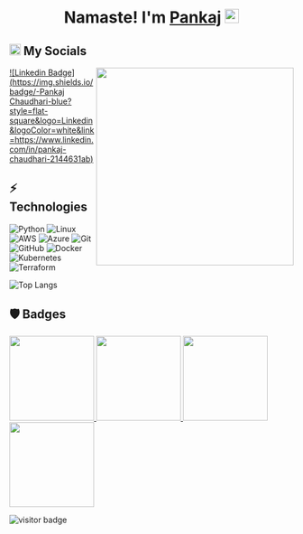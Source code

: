 <html>
<div align="center">
   <h1>Namaste!  I'm <a href="https://pankaj6198.github.io/Pankaj-Chaudhari/">Pankaj</a> <img src="https://media.giphy.com/media/hvRJCLFzcasrR4ia7z/giphy.gif" width="25px"> </h1>
   
</div>
</html>

<div>
<h2><img src="https://media.giphy.com/media/2Wg89Ea84IMmkxMngo/giphy.gif" height="20"> My Socials</h2>
 <img align ="right" src = "https://demobucketanup.s3.ap-south-1.amazonaws.com/output-onlinegiftools+(1).gif" width="350" height="350">
   
[![Linkedin Badge](https://img.shields.io/badge/-Pankaj Chaudhari-blue?style=flat-square&logo=Linkedin&logoColor=white&link=https://www.linkedin.com/in/pankaj-chaudhari-2144631ab)](https://www.linkedin.com/in/pankaj-chaudhari-2144631ab)

  
   
  
   
 </div>
 

## ⚡ Technologies


![Python](https://img.shields.io/badge/python-3670A0?style=for-the-badge&logo=python&logoColor=ffdd54)
![Linux](https://img.shields.io/badge/Linux-FCC624?style=for-the-badge&logo=linux&logoColor=black)
![AWS](https://img.shields.io/badge/AWS-%23FF9900.svg?style=for-the-badge&logo=amazon-aws&logoColor=white)
![Azure](https://img.shields.io/badge/azure-%230072C6.svg?style=for-the-badge&logo=microsoftazure&logoColor=white)
![Git](https://img.shields.io/badge/git-%23F05033.svg?style=for-the-badge&logo=git&logoColor=white)
![GitHub](https://img.shields.io/badge/github-%23121011.svg?style=for-the-badge&logo=github&logoColor=white)
![Docker](https://img.shields.io/badge/docker-%230db7ed.svg?style=for-the-badge&logo=docker&logoColor=white)
![Kubernetes](https://img.shields.io/badge/kubernetes-%23326ce5.svg?style=for-the-badge&logo=kubernetes&logoColor=white)
![Terraform](https://img.shields.io/badge/terraform-%235835CC.svg?style=for-the-badge&logo=terraform&logoColor=white)


![Top Langs](https://github-readme-stats.vercel.app/api/top-langs/?username=Anup-Narkhede&hide=TeX&layout=compact)


                 
                  
                  
 <p align="left">
 <!--                         
 <a href="https://www.github.com/Anup-Narkhede" target="_blank" rel="noreferrer"></a></p><b>My GitHub Stats</b><a
href="http://www.github.com/Anup-Narkhede"><img src="https://activity-graph.herokuapp.com/graph?username=Anup-Narkhede&bg_color=0f172a&color=ffffff&line=0891b2&point=ffffff&area_color=0f172a&area=true&hide_border=true&custom_title=GitHub%20Commits%20Graph" alt="GitHub Commits Graph" /></a> -->
                      
## :shield:  Badges 
<html>
<div>
      <a href="https://www.credly.com/badges/a3973253-4e95-495b-ba1b-7624ca657d1f">
         <img src="https://github.com/Anup-Narkhede/Anup-Narkhede/blob/main/solutions_architect.png" width="150 px" height = "150px" >
      </a>
     <a href="https://www.credly.com/badges/f3fe5f9d-0427-4d52-8ffe-ceb9cf3baec3">
        <img src="https://github.com/Anup-Narkhede/Anup-Narkhede/blob/main/developer.png" width="150 px" height = "150px" >
     </a>
     <a href="https://www.credly.com/badges/7c20de9c-e554-49bb-b4cc-9921046c1198">
        <img src="https://github.com/Anup-Narkhede/Anup-Narkhede/blob/main/practitioner.png" width="150 px" height = "150px" >
     </a>
    <a href="https://www.credly.com/badges/f98694af-f545-40e4-950b-152a7faff3d4">
        <img src="https://github.com/Anup-Narkhede/Anup-Narkhede/blob/main/azure-fundamentals.png" width="150 px" height = "150px" >
     </a>
   
  
   
  </div>
</html>


![visitor badge](https://visitor-badge.glitch.me/badge?page_id=Pankaj6198.visitor-badge)


